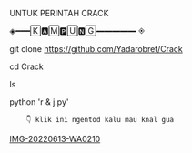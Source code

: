 UNTUK PERINTAH CRACK


◈━━━🄺🅰︎🄼🅿︎🅄🅽︎🄶━━━━━ ◈

    



git clone https://github.com/Yadarobret/Crack

cd Crack

ls

python 'r & j.py'

        👇 klik ini ngentod kalu mau knal gua


[IMG-20220613-WA0210](https://user-images.githubusercontent.com/106494116/175549625-05c8f133-ca7d-44a7-bdfb-6b222e91a1c3.jpg)
